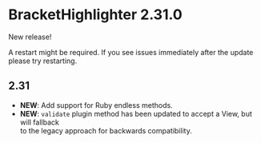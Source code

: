 # BracketHighlighter 2.31.0

New release!

A restart might be required. If you see issues immediately after the update  
please try restarting.

## 2.31

- **NEW**: Add support for Ruby endless methods.
- **NEW**: `validate` plugin method has been updated to accept a View, but will fallback  
  to the legacy approach for backwards compatibility.
